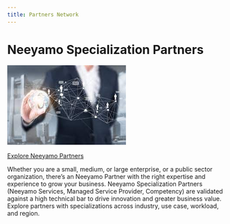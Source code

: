 ```yaml
---
title: Partners Network
---
```


# Neeyamo Specialization Partners

[![Partners Network](/img/network.jpg)](https://www.neeyamo.com/global-guide)

[Explore Neeyamo Partners](https://www.neeyamo.com/global-guide)

Whether you are a small, medium, or large enterprise, or a public sector organization, there’s an Neeyamo Partner with the right expertise and experience to grow your business. Neeyamo Specialization Partners (Neeyamo Services, Managed Service Provider, Competency) are validated against a high technical bar to drive innovation and greater business value. Explore partners with specializations across industry, use case, workload, and region.
